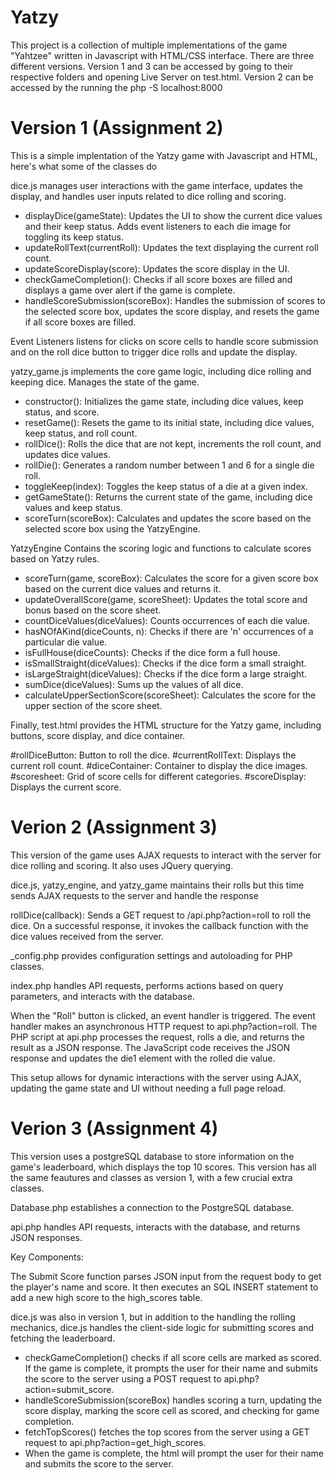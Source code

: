 # Yatzy
This project is a collection of multiple implementations of the game "Yahtzee" written in Javascript with HTML/CSS interface. There are three different versions. Version 1 and 3 can be accessed by going to their respective folders and opening Live Server on test.html. Version 2 can be accessed by the running the php -S localhost:8000 

# Version 1 (Assignment 2)

This is a simple implentation of the Yatzy game with Javascript and HTML, here's what some of the classes do

dice.js manages user interactions with the game interface, updates the display, and handles user inputs related to dice rolling and scoring.

- displayDice(gameState): Updates the UI to show the current dice values and their keep status. Adds event listeners to each die image for toggling its keep status.
- updateRollText(currentRoll): Updates the text displaying the current roll count.
- updateScoreDisplay(score): Updates the score display in the UI.
- checkGameCompletion(): Checks if all score boxes are filled and displays a game over alert if the game is complete.
- handleScoreSubmission(scoreBox): Handles the submission of scores to the selected score box, updates the score display, and resets the game if all score boxes are filled.

Event Listeners listens for clicks on score cells to handle score submission and on the roll dice button to trigger dice rolls and update the display.


yatzy_game.js implements the core game logic, including dice rolling and keeping dice. Manages the state of the game.

- constructor(): Initializes the game state, including dice values, keep status, and score.
- resetGame(): Resets the game to its initial state, including dice values, keep status, and roll count.
- rollDice(): Rolls the dice that are not kept, increments the roll count, and updates dice values.
- rollDie(): Generates a random number between 1 and 6 for a single die roll.
- toggleKeep(index): Toggles the keep status of a die at a given index.
- getGameState(): Returns the current state of the game, including dice values and keep status.
- scoreTurn(scoreBox): Calculates and updates the score based on the selected score box using the YatzyEngine.



YatzyEngine Contains the scoring logic and functions to calculate scores based on Yatzy rules.

- scoreTurn(game, scoreBox): Calculates the score for a given score box based on the current dice values and returns it.
- updateOverallScore(game, scoreSheet): Updates the total score and bonus based on the score sheet.
- countDiceValues(diceValues): Counts occurrences of each die value.
- hasNOfAKind(diceCounts, n): Checks if there are 'n' occurrences of a particular die value.
- isFullHouse(diceCounts): Checks if the dice form a full house.
- isSmallStraight(diceValues): Checks if the dice form a small straight.
- isLargeStraight(diceValues): Checks if the dice form a large straight.
- sumDice(diceValues): Sums up the values of all dice.
- calculateUpperSectionScore(scoreSheet): Calculates the score for the upper section of the score sheet.

Finally, test.html provides the HTML structure for the Yatzy game, including buttons, score display, and dice container.

#rollDiceButton: Button to roll the dice.
#currentRollText: Displays the current roll count.
#diceContainer: Container to display the dice images.
#scoresheet: Grid of score cells for different categories.
#scoreDisplay: Displays the current score.

# Verion 2 (Assignment 3)

This version of the game uses AJAX requests to interact with the server for dice rolling and scoring. It also uses JQuery querying.

dice.js, yatzy_engine, and yatzy_game maintains their rolls but this time sends AJAX requests to the server and handle the response

rollDice(callback): Sends a GET request to /api.php?action=roll to roll the dice. On a successful response, it invokes the callback function with the dice values received from the server.

_config.php provides configuration settings and autoloading for PHP classes.

index.php handles API requests, performs actions based on query parameters, and interacts with the database.

When the "Roll" button is clicked, an event handler is triggered. The event handler makes an asynchronous HTTP request to api.php?action=roll. The PHP script at api.php processes the request, rolls a die, and returns the result as a JSON response. The JavaScript code receives the JSON response and updates the die1 element with the rolled die value.

This setup allows for dynamic interactions with the server using AJAX, updating the game state and UI without needing a full page reload.

# Verion 3 (Assignment 4)

This version uses a postgreSQL database to store information on the game's leaderboard, which displays the top 10 scores. This version has all the same feautures and classes as version 1, with a few crucial extra classes.

Database.php establishes a connection to the PostgreSQL database.

api.php handles API requests, interacts with the database, and returns JSON responses.

Key Components:

The Submit Score function parses JSON input from the request body to get the player's name and score. It then executes an SQL INSERT statement to add a new high score to the high_scores table.

dice.js was also in version 1, but in addition to the handling the rolling mechanics, dice.js handles the client-side logic for submitting scores and fetching the leaderboard.

- checkGameCompletion() checks if all score cells are marked as scored. If the game is complete, it prompts the user for their name and submits the score to the server using a POST request to api.php?action=submit_score.
- handleScoreSubmission(scoreBox) handles scoring a turn, updating the score display, marking the score cell as scored, and checking for game completion.
- fetchTopScores() fetches the top scores from the server using a GET request to api.php?action=get_high_scores.
- When the game is complete, the html will prompt the user for their name and submits the score to the server.
